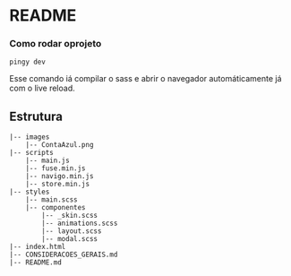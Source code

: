 ﻿# README

### Como rodar oprojeto

`pingy dev`

Esse comando iá compilar o sass e abrir o navegador automáticamente já com o live reload.

## Estrutura

    |-- images
        |-- ContaAzul.png
    |-- scripts
        |-- main.js
        |-- fuse.min.js
        |-- navigo.min.js
        |-- store.min.js
    |-- styles
        |-- main.scss
        |-- componentes
            |-- _skin.scss
            |-- animations.scss
            |-- layout.scss
            |-- modal.scss
    |-- index.html
    |-- CONSIDERACOES_GERAIS.md
    |-- README.md